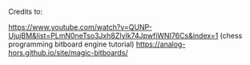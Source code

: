 Credits to:

https://www.youtube.com/watch?v=QUNP-UjujBM&list=PLmN0neTso3Jxh8ZIylk74JpwfiWNI76Cs&index=1 (chess programming bitboard engine tutorial)
https://analog-hors.github.io/site/magic-bitboards/
